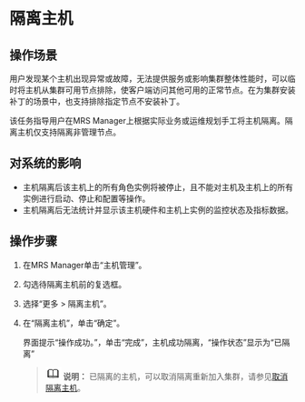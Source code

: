 # 隔离主机<a name="mrs_01_0255"></a>

## 操作场景<a name="zh-cn_topic_0035251711_section6535825520147"></a>

用户发现某个主机出现异常或故障，无法提供服务或影响集群整体性能时，可以临时将主机从集群可用节点排除，使客户端访问其他可用的正常节点。在为集群安装补丁的场景中，也支持排除指定节点不安装补丁。

该任务指导用户在MRS Manager上根据实际业务或运维规划手工将主机隔离。隔离主机仅支持隔离非管理节点。

## 对系统的影响<a name="zh-cn_topic_0035251711_section1812132520224"></a>

-   主机隔离后该主机上的所有角色实例将被停止，且不能对主机及主机上的所有实例进行启动、停止和配置等操作。
-   主机隔离后无法统计并显示该主机硬件和主机上实例的监控状态及指标数据。

## 操作步骤<a name="zh-cn_topic_0035251711_section4713394420240"></a>

1.  在MRS Manager单击“主机管理”。
2.  勾选待隔离主机前的复选框。
3.  选择“更多 \> 隔离主机”。
4.  在“隔离主机”，单击“确定”。

    界面提示“操作成功。”，单击“完成”，主机成功隔离，“操作状态”显示为“已隔离”

    >![](public_sys-resources/icon-note.gif) **说明：** 
    >已隔离的主机，可以取消隔离重新加入集群，请参见[取消隔离主机](取消隔离主机-15.md)。


